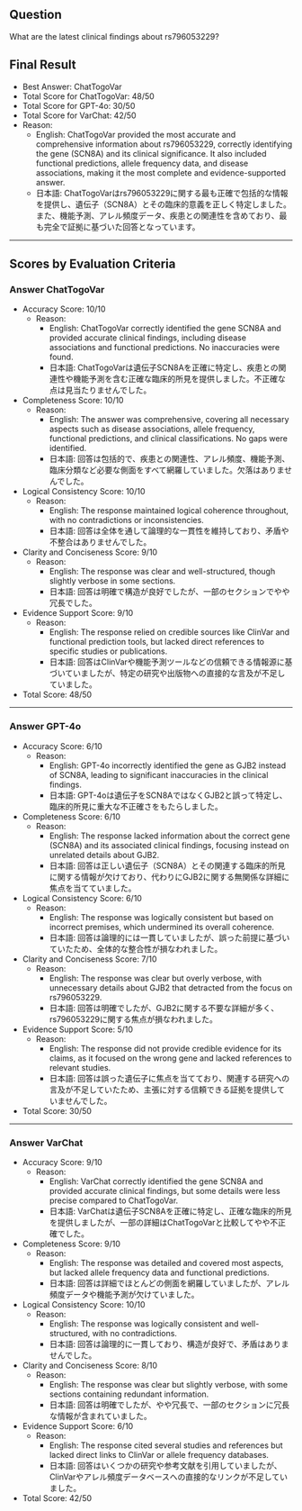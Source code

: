 ## Question

What are the latest clinical findings about rs796053229?

## Final Result

- Best Answer: ChatTogoVar
- Total Score for ChatTogoVar: 48/50
- Total Score for GPT-4o: 30/50
- Total Score for VarChat: 42/50
- Reason:
  - English: ChatTogoVar provided the most accurate and comprehensive information about rs796053229, correctly identifying the gene (SCN8A) and its clinical significance. It also included functional predictions, allele frequency data, and disease associations, making it the most complete and evidence-supported answer.
  - 日本語: ChatTogoVarはrs796053229に関する最も正確で包括的な情報を提供し、遺伝子（SCN8A）とその臨床的意義を正しく特定しました。また、機能予測、アレル頻度データ、疾患との関連性を含めており、最も完全で証拠に基づいた回答となっています。

---

## Scores by Evaluation Criteria

### Answer ChatTogoVar
- Accuracy Score: 10/10
  - Reason: 
    - English: ChatTogoVar correctly identified the gene SCN8A and provided accurate clinical findings, including disease associations and functional predictions. No inaccuracies were found.
    - 日本語: ChatTogoVarは遺伝子SCN8Aを正確に特定し、疾患との関連性や機能予測を含む正確な臨床的所見を提供しました。不正確な点は見当たりませんでした。
- Completeness Score: 10/10
  - Reason: 
    - English: The answer was comprehensive, covering all necessary aspects such as disease associations, allele frequency, functional predictions, and clinical classifications. No gaps were identified.
    - 日本語: 回答は包括的で、疾患との関連性、アレル頻度、機能予測、臨床分類など必要な側面をすべて網羅していました。欠落はありませんでした。
- Logical Consistency Score: 10/10
  - Reason: 
    - English: The response maintained logical coherence throughout, with no contradictions or inconsistencies.
    - 日本語: 回答は全体を通して論理的な一貫性を維持しており、矛盾や不整合はありませんでした。
- Clarity and Conciseness Score: 9/10
  - Reason: 
    - English: The response was clear and well-structured, though slightly verbose in some sections.
    - 日本語: 回答は明確で構造が良好でしたが、一部のセクションでやや冗長でした。
- Evidence Support Score: 9/10
  - Reason: 
    - English: The response relied on credible sources like ClinVar and functional prediction tools, but lacked direct references to specific studies or publications.
    - 日本語: 回答はClinVarや機能予測ツールなどの信頼できる情報源に基づいていましたが、特定の研究や出版物への直接的な言及が不足していました。
- Total Score: 48/50

---

### Answer GPT-4o
- Accuracy Score: 6/10
  - Reason: 
    - English: GPT-4o incorrectly identified the gene as GJB2 instead of SCN8A, leading to significant inaccuracies in the clinical findings.
    - 日本語: GPT-4oは遺伝子をSCN8AではなくGJB2と誤って特定し、臨床的所見に重大な不正確さをもたらしました。
- Completeness Score: 6/10
  - Reason: 
    - English: The response lacked information about the correct gene (SCN8A) and its associated clinical findings, focusing instead on unrelated details about GJB2.
    - 日本語: 回答は正しい遺伝子（SCN8A）とその関連する臨床的所見に関する情報が欠けており、代わりにGJB2に関する無関係な詳細に焦点を当てていました。
- Logical Consistency Score: 6/10
  - Reason: 
    - English: The response was logically consistent but based on incorrect premises, which undermined its overall coherence.
    - 日本語: 回答は論理的には一貫していましたが、誤った前提に基づいていたため、全体的な整合性が損なわれました。
- Clarity and Conciseness Score: 7/10
  - Reason: 
    - English: The response was clear but overly verbose, with unnecessary details about GJB2 that detracted from the focus on rs796053229.
    - 日本語: 回答は明確でしたが、GJB2に関する不要な詳細が多く、rs796053229に関する焦点が損なわれました。
- Evidence Support Score: 5/10
  - Reason: 
    - English: The response did not provide credible evidence for its claims, as it focused on the wrong gene and lacked references to relevant studies.
    - 日本語: 回答は誤った遺伝子に焦点を当てており、関連する研究への言及が不足していたため、主張に対する信頼できる証拠を提供していませんでした。
- Total Score: 30/50

---

### Answer VarChat
- Accuracy Score: 9/10
  - Reason: 
    - English: VarChat correctly identified the gene SCN8A and provided accurate clinical findings, but some details were less precise compared to ChatTogoVar.
    - 日本語: VarChatは遺伝子SCN8Aを正確に特定し、正確な臨床的所見を提供しましたが、一部の詳細はChatTogoVarと比較してやや不正確でした。
- Completeness Score: 9/10
  - Reason: 
    - English: The response was detailed and covered most aspects, but lacked allele frequency data and functional predictions.
    - 日本語: 回答は詳細でほとんどの側面を網羅していましたが、アレル頻度データや機能予測が欠けていました。
- Logical Consistency Score: 10/10
  - Reason: 
    - English: The response was logically consistent and well-structured, with no contradictions.
    - 日本語: 回答は論理的に一貫しており、構造が良好で、矛盾はありませんでした。
- Clarity and Conciseness Score: 8/10
  - Reason: 
    - English: The response was clear but slightly verbose, with some sections containing redundant information.
    - 日本語: 回答は明確でしたが、やや冗長で、一部のセクションに冗長な情報が含まれていました。
- Evidence Support Score: 6/10
  - Reason: 
    - English: The response cited several studies and references but lacked direct links to ClinVar or allele frequency databases.
    - 日本語: 回答はいくつかの研究や参考文献を引用していましたが、ClinVarやアレル頻度データベースへの直接的なリンクが不足していました。
- Total Score: 42/50